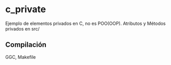 # c_private

Ejemplo de elementos privados en C, no es POO(OOP). 
Atributos y Métodos privados en src/

## Compilación
GGC, Makefile


